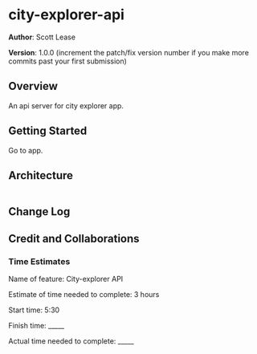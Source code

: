 # city-explorer-api

**Author**: Scott Lease

**Version**: 1.0.0 (increment the patch/fix version number if you make more commits past your first submission)

## Overview

An api server for city explorer app.

## Getting Started

Go to app.

## Architecture

<img scr = "images/API request response cycle.PNG">

## Change Log

<!-- Use this area to document the iterative changes made to your application as each feature is successfully implemented. example:
01-01-2001 4:59pm - Application now has a fully-functional express server, with a GET route for the location resource. -->

## Credit and Collaborations
<!-- Give credit (and a link) to other people or resources that helped you build this application. -->

### Time Estimates

Name of feature: City-explorer API

Estimate of time needed to complete: 3 hours

Start time: 5:30

Finish time: _____

Actual time needed to complete: _____
